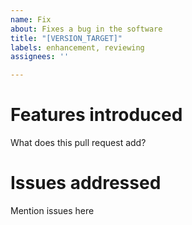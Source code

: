 ```yaml
---
name: Fix
about: Fixes a bug in the software
title: "[VERSION_TARGET]"
labels: enhancement, reviewing
assignees: ''

---
```

# Features introduced
What does this pull request add?

# Issues addressed
Mention issues here
